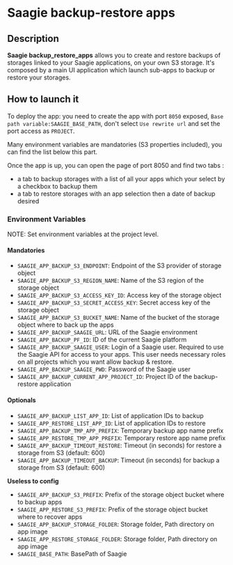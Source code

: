 # Saagie backup-restore apps

## Description

**Saagie backup_restore_apps** allows you to create and restore backups of storages linked to your Saagie applications, on your own S3 storage.
It's composed by a main UI application which launch sub-apps to backup or restore your storages.

## How to launch it

To deploy the app: you need to create the app with port `8050` exposed, `Base path variable:SAAGIE_BASE_PATH`, don't select `Use rewrite url` and set the port access as `PROJECT`.

Many environment variables are mandatories (S3 properties included), you can find the list below this part.

Once the app is up, you can open the page of port 8050 and find two tabs :
- a tab to backup storages with a list of all your apps which your select by a checkbox to backup them
- a tab to restore storages with an app selection then a date of backup desired

### Environment Variables

NOTE: Set environment variables at the project level.

#### Mandatories
- `SAAGIE_APP_BACKUP_S3_ENDPOINT`: Endpoint of the S3 provider of storage object
- `SAAGIE_APP_BACKUP_S3_REGION_NAME`: Name of the S3 region of the storage object
- `SAAGIE_APP_BACKUP_S3_ACCESS_KEY_ID`: Access key of the storage object
- `SAAGIE_APP_BACKUP_S3_SECRET_ACCESS_KEY`: Secret access key of the storage object
- `SAAGIE_APP_BACKUP_S3_BUCKET_NAME`: Name of the bucket of the storage object where to back up the apps
- `SAAGIE_APP_BACKUP_SAAGIE_URL`: URL of the Saagie environment
- `SAAGIE_APP_BACKUP_PF_ID`: ID of the current Saagie platform
- `SAAGIE_APP_BACKUP_SAAGIE_USER`: Login of a Saagie user. Required to use the Saagie API for access to your apps. This user needs necessary roles on all projects which you want allow backup & restore.
- `SAAGIE_APP_BACKUP_SAAGIE_PWD`: Password of the Saagie user
- `SAAGIE_APP_BACKUP_CURRENT_APP_PROJECT_ID`: Project ID of the backup-restore application

#### Optionals
- `SAAGIE_APP_BACKUP_LIST_APP_ID`: List of application IDs to backup
- `SAAGIE_APP_RESTORE_LIST_APP_ID`: List of application IDs to restore
- `SAAGIE_APP_BACKUP_TMP_APP_PREFIX`: Temporary backup app name prefix
- `SAAGIE_APP_RESTORE_TMP_APP_PREFIX`: Temporary restore app name prefix
- `SAAGIE_APP_BACKUP_TIMEOUT_RESTORE`: Timeout (in seconds) for restore a storage from S3 (default: 600)
- `SAAGIE_APP_BACKUP_TIMEOUT_BACKUP`: Timeout (in seconds) for backup a storage from S3 (default: 600)


**Useless to config**
- `SAAGIE_APP_BACKUP_S3_PREFIX`: Prefix of the storage object bucket where to backup apps
- `SAAGIE_APP_RESTORE_S3_PREFIX`: Prefix of the storage object bucket where to recover apps
- `SAAGIE_APP_BACKUP_STORAGE_FOLDER`: Storage folder, Path directory on app image
- `SAAGIE_APP_RESTORE_STORAGE_FOLDER`: Storage folder, Path directory on app image
- `SAAGIE_BASE_PATH`: BasePath of Saagie

